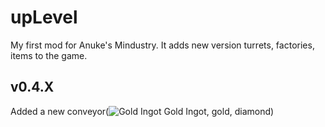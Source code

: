 # upLevel
My first mod for Anuke's Mindustry. It adds new version turrets, factories, items to the game.
## v0.4.X
Added a new conveyor(![Gold Ingot](https://raw.githubusercontent.com/TheSlaylord/GoldMod/update/sprites/items/goldIngot.png) Gold Ingot, gold, diamond)
